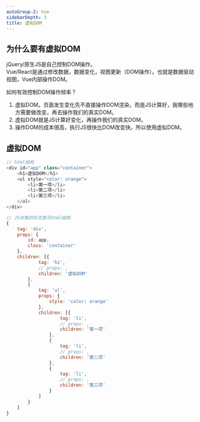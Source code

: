 ```yaml
---
autoGroup-2: Vue
sidebarDepth: 3
title: 虚拟DOM
---
```


## 为什么要有虚拟DOM
jQuery/原生JS是自己控制DOM操作。   
Vue/React是通过修改数据，数据变化，视图更新（DOM操作）。也就是数据驱动视图，Vue内部操作DOM。  


如何有效控制DOM操作频率？   
1. 虚拟DOM。页面发生变化先不直接操作DOM渲染，而是JS计算好，我哪些地方需要做改变，再去操作我们的真实DOM。
2. 虚拟DOM就是JS计算好变化，再操作我们的真实DOM。
3. 操作DOM的成本很高，执行JS很快比DOM改变快。所以使用虚拟DOM。

## 虚拟DOM
```js
// html结构
<div id="app" class="container">
    <h1>虚拟DOM</h1>
    <ul style="color: orange">
        <li>第一项</li>
        <li>第二项</li>
        <li>第三项</li>
    </ul>
</div>

// JS对象的形式表示html结构
{
    tag: 'div',
    props: {
        id: app,
        class: 'container'
    },
    children: [{
            tag: 'h1',
            // props: ,
            children: '虚拟DOM'
        },
        {
            tag: 'ul',
            props: {
                style: 'color: orange'
            },
            children: [{
                    tag: 'li',
                    // props: ,
                    children: '第一项'
                },
                {
                    tag: 'li',
                    // props: ,
                    children: '第二项'
                },
                {
                    tag: 'li',
                    // props: ,
                    children: '第三项'
                }
            ]
        }
    ]
}
```

